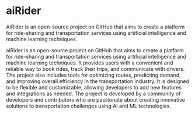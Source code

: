 # aiRider
AiRider is an open-source project on GitHub that aims to create a platform for ride-sharing and transportation services using artificial intelligence and machine learning techniques.

aiRider is an open-source project on GitHub that aims to create a platform for ride-sharing and transportation services using artificial intelligence and machine learning techniques. It provides users with a convenient and reliable way to book rides, track their trips, and communicate with drivers. The project also includes tools for optimizing routes, predicting demand, and improving overall efficiency in the transportation industry. It is designed to be flexible and customizable, allowing developers to add new features and integrations as needed. The project is developed by a community of developers and contributors who are passionate about creating innovative solutions to transportation challenges using AI and ML technologies.
